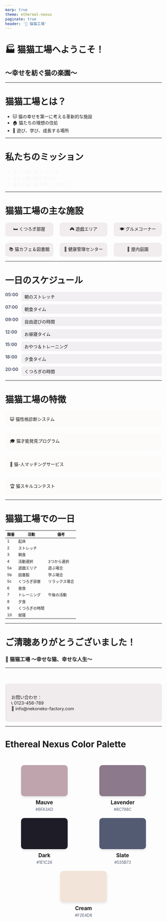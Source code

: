```yaml
---
marp: true
theme: ethereal-nexus
paginate: true
header: '🐾 猫猫工場'
---
```


<!-- _class: lead -->

# 🏭 猫猫工場へようこそ！
## 〜幸せを紡ぐ猫の楽園〜

---

# 猫猫工場とは？

- 🐱 猫の幸せを第一に考える革新的な施設
- 🏠 猫たちの理想の住処
- 🎉 遊び、学び、成長する場所

<!-- 
_footer: "※実際の工場ではありません"
-->

---

<!-- _class: invert -->

# 私たちのミッション

<div class="animated fadeIn">

1. 全ての猫に愛と care を
2. 猫と人間の絆を深める
3. 猫の才能を最大限に引き出す

</div>

<style scoped>
.animated {
  animation-duration: 1s;
  animation-fill-mode: both;
}
@keyframes fadeIn {
  from { opacity: 0; }
  to { opacity: 1; }
}
.fadeIn {
  animation-name: fadeIn;
}
</style>

---

# 猫猫工場の主な施設

<div class="facility-grid">
  <div class="facility">🛏️ くつろぎ部屋</div>
  <div class="facility">🎮 遊戯エリア</div>
  <div class="facility">🍽️ グルメコーナー</div>
  <div class="facility">📚 猫カフェ＆図書館</div>
  <div class="facility">🏥 健康管理センター</div>
  <div class="facility">🌳 屋内庭園</div>
</div>

<style scoped>
.facility-grid {
  display: grid;
  grid-template-columns: repeat(3, 1fr);
  gap: 20px;
}
.facility {
  background: rgba(191, 163, 173, 0.2);
  padding: 10px;
  border-radius: 10px;
  text-align: center;
  transition: all 0.3s ease;
}
.facility:hover {
  transform: scale(1.05);
  background: rgba(191, 163, 173, 0.4);
}
</style>

---

# 一日のスケジュール

<div class="schedule">
  <div class="time">05:00</div><div class="event">朝のストレッチ</div>
  <div class="time">07:00</div><div class="event">朝食タイム</div>
  <div class="time">09:00</div><div class="event">自由遊びの時間</div>
  <div class="time">12:00</div><div class="event">お昼寝タイム</div>
  <div class="time">15:00</div><div class="event">おやつ＆トレーニング</div>
  <div class="time">18:00</div><div class="event">夕食タイム</div>
  <div class="time">20:00</div><div class="event">くつろぎの時間</div>
</div>

<style scoped>
.schedule {
  display: grid;
  grid-template-columns: auto 1fr;
  gap: 10px;
}
.time {
  font-weight: bold;
  color: #535B73;
}
.event {
  background: rgba(140, 121, 140, 0.1);
  padding: 5px 10px;
  border-radius: 5px;
}
</style>

---

<!-- _class: invert -->

# 猫猫工場の特徴

<div class="features">
  <div class="feature">😺 猫性格診断システム</div>
  <div class="feature">🎓 猫才能発見プログラム</div>
  <div class="feature">🤝 猫-人マッチングサービス</div>
  <div class="feature">🏆 猫スキルコンテスト</div>
</div>

<style scoped>
.features {
  display: flex;
  flex-direction: column;
  gap: 20px;
}
.feature {
  background: rgba(242, 228, 216, 0.1);
  padding: 15px;
  border-radius: 10px;
  transition: all 0.3s ease;
}
.feature:hover {
  transform: translateX(10px);
  background: rgba(242, 228, 216, 0.2);
}
</style>

---

<style>
table {
  font-size: 12px;
}
</style>

# 猫猫工場での一日

| 順番 | 活動 | 備考 |
| ---- | ---- | ---- |
| 1    | 起床 |      |
| 2    | ストレッチ |  |
| 3    | 朝食 |      |
| 4    | 活動選択 | 3つから選択 |
| 5a   | 遊戯エリア | 遊ぶ場合 |
| 5b   | 図書館 | 学ぶ場合 |
| 5c   | くつろぎ部屋 | リラックス場合 |
| 6    | 昼食 |      |
| 7    | トレーニング | 午後の活動 |
| 8    | 夕食 |      |
| 9    | くつろぎの時間 |  |
| 10   | 就寝 |      |
---

<!-- _class: lead -->

# ご清聴ありがとうございました！

### 🐾 猫猫工場 〜幸せな猫、幸せな人生〜

---

<div class="cta">
  <p>お問い合わせ：<br>📞 0123-456-789<br>📧 info@nekoneko-factory.com</p>
</div>

<style scoped>
.cta {
  margin-top: 50px;
  padding: 20px;
  background: rgba(191, 163, 173, 0.2);
  border-radius: 10px;
  animation: pulse 2s infinite;
}
@keyframes pulse {
  0% { transform: scale(1); }
  50% { transform: scale(1.05); }
  100% { transform: scale(1); }
}
</style>

---

# Ethereal Nexus Color Palette

<div class="color-palette">
  <div class="color-item">
    <div class="color-swatch" style="background-color: #BFA3AD;"></div>
    <div class="color-info">
      <h3>Mauve</h3>
      <p>#BFA3AD</p>
    </div>
  </div>
  <div class="color-item">
    <div class="color-swatch" style="background-color: #8C798C;"></div>
    <div class="color-info">
      <h3>Lavender</h3>
      <p>#8C798C</p>
    </div>
  </div>
  <div class="color-item">
    <div class="color-swatch" style="background-color: #1E1C26;"></div>
    <div class="color-info">
      <h3>Dark</h3>
      <p>#1E1C26</p>
    </div>
  </div>
  <div class="color-item">
    <div class="color-swatch" style="background-color: #535B73;"></div>
    <div class="color-info">
      <h3>Slate</h3>
      <p>#535B73</p>
    </div>
  </div>
  <div class="color-item">
    <div class="color-swatch" style="background-color: #F2E4D8;"></div>
    <div class="color-info">
      <h3>Cream</h3>
      <p>#F2E4D8</p>
    </div>
  </div>
</div>



<style scoped>
.color-palette {
  display: flex;
  justify-content: space-around;
  flex-wrap: wrap;
  margin-top: 40px;
}
.color-item {
  text-align: center;
  margin: 10px;
  width: 150px;
}
.color-swatch {
  height: 100px;
  border-radius: 10px;
  box-shadow: 0 4px 6px rgba(30, 28, 38, 0.1);
  transition: transform 0.3s ease;
}
.color-swatch:hover {
  transform: scale(1.05);
}
.color-info h3 {
  margin: 10px 0 5px;
  font-size: 1.2em;
}
.color-info p {
  margin: 0;
  font-size: 0.9em;
  color: #535B73;
}
</style>
